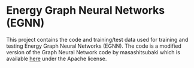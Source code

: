 # Energy Graph Neural Networks (EGNN)

This project contains the code and training/test data used for training and testing Energy Graph Neural Networks (EGNN). The code is a modified version of the Graph Neural Network code by masashitsubaki which is available [here](https://github.com/masashitsubaki/molecularGNN_smiles) under the Apache license.
